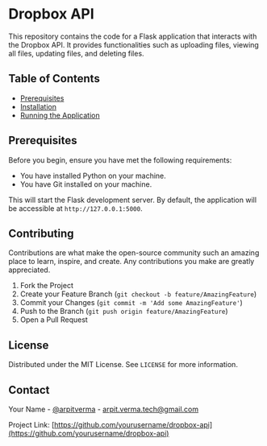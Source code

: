 # Dropbox API

This repository contains the code for a Flask application that interacts with the Dropbox API. It provides functionalities such as uploading files, viewing all files, updating files, and deleting files.

## Table of Contents

- [Prerequisites](#prerequisites)
- [Installation](#installation)
- [Running the Application](#running-the-application)

## Prerequisites

Before you begin, ensure you have met the following requirements:

- You have installed Python on your machine.
- You have Git installed on your machine.

This will start the Flask development server. By default, the application will be accessible at `http://127.0.0.1:5000`.

## Contributing

Contributions are what make the open-source community such an amazing place to learn, inspire, and create. Any contributions you make are greatly appreciated.

1. Fork the Project
2. Create your Feature Branch (`git checkout -b feature/AmazingFeature`)
3. Commit your Changes (`git commit -m 'Add some AmazingFeature'`)
4. Push to the Branch (`git push origin feature/AmazingFeature`)
5. Open a Pull Request

## License

Distributed under the MIT License. See `LICENSE` for more information.

## Contact

Your Name - [@arpitverma](arpit.verma.tech@gmail.com) - arpit.verma.tech@gmail.com

Project Link: [https://github.com/yourusername/dropbox-api](https://github.com/yourusername/dropbox-api)